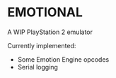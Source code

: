 # EMOTIONAL

A WIP PlayStation 2 emulator

Currently implemented:

- Some Emotion Engine opcodes
- Serial logging